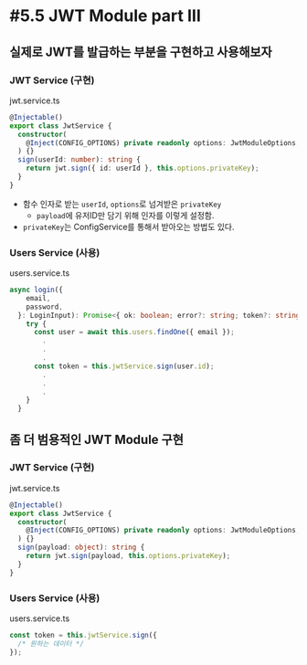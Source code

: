 # #5.5 JWT Module part III

## 실제로 JWT를 발급하는 부분을 구현하고 사용해보자

### JWT Service (구현)

jwt.service.ts

```ts
@Injectable()
export class JwtService {
  constructor(
    @Inject(CONFIG_OPTIONS) private readonly options: JwtModuleOptions,
  ) {}
  sign(userId: number): string {
    return jwt.sign({ id: userId }, this.options.privateKey);
  }
}
```

- 함수 인자로 받는 `userId`, `options`로 넘겨받은 `privateKey`
  - `payload`에 유저ID만 담기 위해 인자를 이렇게 설정함.
- `privateKey`는 ConfigService를 통해서 받아오는 방법도 있다.

### Users Service (사용)

users.service.ts

```ts
async login({
    email,
    password,
  }: LoginInput): Promise<{ ok: boolean; error?: string; token?: string }> {
    try {
      const user = await this.users.findOne({ email });
        .
        .
        .
      const token = this.jwtService.sign(user.id);
        .
        .
        .
    }
  }
```

## 좀 더 범용적인 JWT Module 구현

### JWT Service (구현)

jwt.service.ts

```ts
@Injectable()
export class JwtService {
  constructor(
    @Inject(CONFIG_OPTIONS) private readonly options: JwtModuleOptions,
  ) {}
  sign(payload: object): string {
    return jwt.sign(payload, this.options.privateKey);
  }
}
```

### Users Service (사용)

users.service.ts

```ts
const token = this.jwtService.sign({
  /* 원하는 데이터 */
});
```
